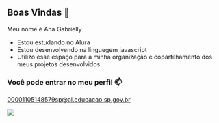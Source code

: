 ## Boas Vindas 💙

Meu nome é Ana Gabrielly

- Estou estudando no Alura
- Estou desenvolvendo na linguegem javascript
- Utilizo esse espaço para a minha organização e copartilhamento  dos meus projetos desenvolvidos

 ### Você pode entrar no meu perfil 📫

 00001105148579sp@al.educacao.sp.gov.br


![](https://media1.tenor.com/m/eg0m4t6FeMwAAAAC/spiderman-meme-pointing.gif)
